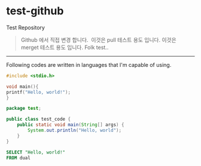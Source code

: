 # test-github
Test Repository

> Github 에서 직접 변경 합니다. 
> 이것은 pull 테스트 용도 입니다.
> 이것은 merget 테스트 용도 입니다.
> Folk test..

----
Following codes are written in languages that I'm capable of using.

```C
#include <stdio.h>

void main(){
printf("Hello, world!");
}
```

```java
package test;

public class test_code {
	public static void main(String[] args) {
		System.out.println("Hello, world");
	}
}

```

```sql
SELECT "Hello, world!"
FROM dual
```
